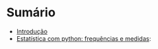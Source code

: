 # Sumário

- [Introdução](./introdução.md)
- [Estatística com python: frequências e medidas](./curso-1.md):
